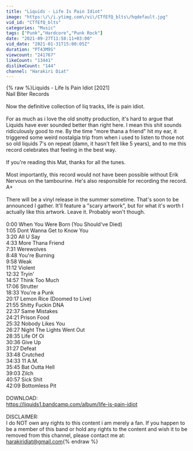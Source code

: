 ```yaml
---
title: "Liquids - Life Is Pain Idiot"
image: "https:\/\/i.ytimg.com\/vi\/CTfEfQ_blts\/hqdefault.jpg"
vid_id: "CTfEfQ_blts"
categories: "Music"
tags: ["Punk","Hardcore","Punk Rock"]
date: "2021-09-27T11:58:11+03:00"
vid_date: "2021-01-31T15:00:05Z"
duration: "PT43M9S"
viewcount: "241767"
likeCount: "13441"
dislikeCount: "144"
channel: "Harakiri Diat"
---
```

{% raw %}Liquids - Life Is Pain Idiot [2021]<br />Nail Biter Records<br /><br />Now the definitive collection of liq tracks, life is pain idiot. <br /><br />For as much as i love the old snotty production, it's hard to argue that Liquids have ever sounded better than right here. I mean this shit sounds ridiculously good to me. By the time &quot;more thana a friend&quot; hit my ear, it triggered some weird nostalgia trip from when i used to listen to those not so old liquids 7's on repeat (damn, it hasn't felt like 5 years), and to me this record celebrates that feeling in the best way.<br /><br />If you're reading this Mat, thanks for all the tunes. <br /><br />Most importantly, this record would not have been possible without Erik Nervous on the tambourine. He's also responsible for recording the record. A+ <br /><br />There will be a vinyl release in the summer sometime. That's soon to be announced I gather. It'll feature a &quot;scary artwork&quot;, but for what it's worth I actually like this artwork. Leave it. Probably won't though. <br /><br />0:00 When You Were Born (You Should've Died)<br />1:05 Dont Wanna Get to Know You<br />3:20 All U Say<br />4:33 More Thana Friend <br />7:31 Werewolves<br />8:48 You're Burning<br />9:58 Weak<br />11:12 Violent<br />12:32 Tryin'<br />14:57 Think Too Much<br />17:06 Strutter<br />18:33 You're a Punk<br />20:17 Lemon Rice (Doomed to Live) <br />21:55 Shitty Fuckin DNA <br />22:37 Same Mistakes <br />24:21 Prison Food <br />25:32 Nobody Likes You<br />26:27 Night The Lights Went Out <br />28:35 Life Of Oi<br />30:36 Give Up <br />31:27 Defeat <br />33:48 Crutched<br />34:33 11 A.M. <br />35:45 Bat Outta Hell<br />39:03 Zilch <br />40:57 Sick Shit <br />42:09 Bottomless Pit <br /><br />DOWNLOAD:<br /><a rel="nofollow" target="blank" href="https://liquids1.bandcamp.com/album/life-is-pain-idiot">https://liquids1.bandcamp.com/album/life-is-pain-idiot</a><br /><br />DISCLAIMER: <br />I do NOT own any rights to this content i am merely a fan. If you happen to be a member of this band or hold any rights to the content and wish it to be removed from this channel, please contact me at: harakiridiat@gmail.com{% endraw %}
